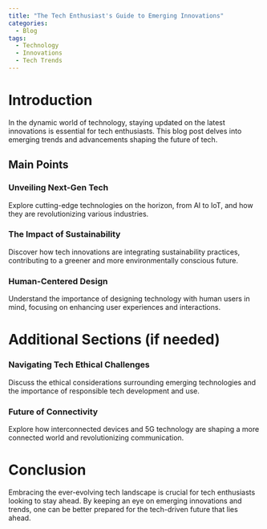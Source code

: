 ```yaml
---
title: "The Tech Enthusiast's Guide to Emerging Innovations"
categories:
  - Blog
tags:
  - Technology
  - Innovations
  - Tech Trends
---
```


# Introduction
In the dynamic world of technology, staying updated on the latest innovations is essential for tech enthusiasts. This blog post delves into emerging trends and advancements shaping the future of tech.

## Main Points
### Unveiling Next-Gen Tech
Explore cutting-edge technologies on the horizon, from AI to IoT, and how they are revolutionizing various industries.

### The Impact of Sustainability
Discover how tech innovations are integrating sustainability practices, contributing to a greener and more environmentally conscious future.

### Human-Centered Design
Understand the importance of designing technology with human users in mind, focusing on enhancing user experiences and interactions.

# Additional Sections (if needed)
### Navigating Tech Ethical Challenges
Discuss the ethical considerations surrounding emerging technologies and the importance of responsible tech development and use.

### Future of Connectivity
Explore how interconnected devices and 5G technology are shaping a more connected world and revolutionizing communication.

# Conclusion
Embracing the ever-evolving tech landscape is crucial for tech enthusiasts looking to stay ahead. By keeping an eye on emerging innovations and trends, one can be better prepared for the tech-driven future that lies ahead.